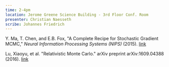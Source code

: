 ```yaml
---
time: 2-4pm
location: Jerome Greene Science Building - 3rd Floor Conf. Room
presenter: Christian Naesseth
scribe: Johannes Friedrich
---
```


Y. Ma, T. Chen, and E.B. Fox, "A Complete Recipe for Stochastic Gradient MCMC," _Neural Information Processing Systems (NIPS)_ (2015). [link](http://papers.nips.cc/paper/5891-a-complete-recipe-for-stochastic-gradient-mcmc)

Lu, Xiaoyu, et al. "Relativistic Monte Carlo." arXiv preprint arXiv:1609.04388 (2016). [link](https://arxiv.org/pdf/1609.04388)
